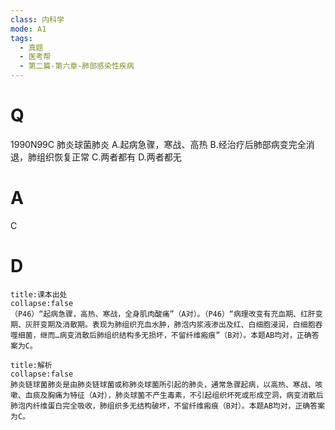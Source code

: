 ```yaml
---
class: 内科学
mode: A1
tags:
  - 真题
  - 医考帮
  - 第二篇-第六章-肺部感染性疾病
---
```


# Q
1990N99C 肺炎球菌肺炎
A.起病急骤，寒战、高热
B.经治疗后肺部病变完全消退，肺组织恢复正常
C.两者都有
D.两者都无

# A
C
# D
```ad-note
title:课本出处
collapse:false
（P46）“起病急骤，高热、寒战，全身肌肉酸痛”（A对）。（P46）“病理改变有充血期、红肝变期、灰肝变期及消散期。表现为肺组织充血水肿，肺泡内浆液渗出及红、白细胞浸润，白细胞吞噬细菌，继而…病变消散后肺组织结构多无损坏，不留纤维瘢痕”（B对）。本题AB均对，正确答案为C。
```

```ad-summary
title:解析
collapse:false
肺炎链球菌肺炎是由肺炎链球菌或称肺炎球菌所引起的肺炎，通常急骤起病，以高热、寒战、咳嗽、血痰及胸痛为特征（A对），肺炎球菌不产生毒素，不引起组织坏死或形成空洞，病变消散后肺泡内纤维蛋白完全吸收，肺组织多无结构破坏，不留纤维瘢痕（B对）。本题AB均对，正确答案为C。
```

